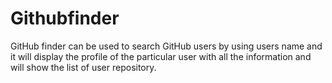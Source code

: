 # Githubfinder
GitHub finder can be used to search GitHub users by using users name and it will
display the profile of the particular user with all the information and will show the
list of user repository.
